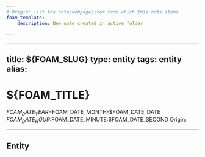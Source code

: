 ```yaml
---
# Origin: list the note/webpage/item from which this note stems
foam_template:
    description: New note created in active folder
    
---
```

---
title: ${FOAM_SLUG} 
type: entity
tags: entity
alias:
---

# ${FOAM_TITLE}

$FOAM_DATE_YEAR-$FOAM_DATE_MONTH-$FOAM_DATE_DATE $FOAM_DATE_HOUR:$FOAM_DATE_MINUTE:$FOAM_DATE_SECOND
Origin:

---

## Entity
